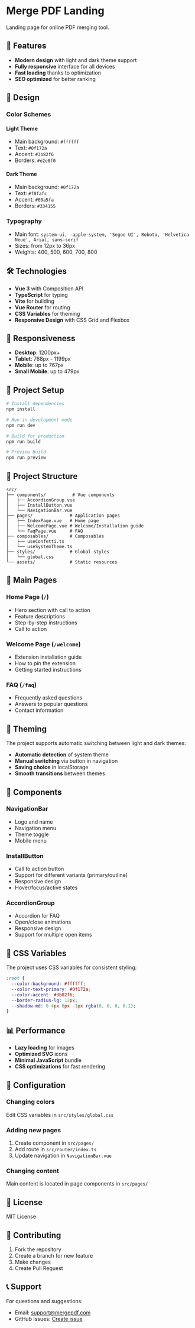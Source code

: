 # Merge PDF Landing

Landing page for online PDF merging tool.

## 🚀 Features

- **Modern design** with light and dark theme support
- **Fully responsive** interface for all devices
- **Fast loading** thanks to optimization
- **SEO optimized** for better ranking

## 🎨 Design

### Color Schemes

#### Light Theme
- Main background: `#ffffff`
- Text: `#0f172a`
- Accent: `#3b82f6`
- Borders: `#e2e8f0`

#### Dark Theme
- Main background: `#0f172a`
- Text: `#f8fafc`
- Accent: `#60a5fa`
- Borders: `#334155`

### Typography
- Main font: `system-ui, -apple-system, 'Segoe UI', Roboto, 'Helvetica Neue', Arial, sans-serif`
- Sizes: from 12px to 36px
- Weights: 400, 500, 600, 700, 800

## 🛠 Technologies

- **Vue 3** with Composition API
- **TypeScript** for typing
- **Vite** for building
- **Vue Router** for routing
- **CSS Variables** for theming
- **Responsive Design** with CSS Grid and Flexbox

## 📱 Responsiveness

- **Desktop**: 1200px+
- **Tablet**: 768px - 1199px
- **Mobile**: up to 767px
- **Small Mobile**: up to 479px

## 🚀 Project Setup

```bash
# Install dependencies
npm install

# Run in development mode
npm run dev

# Build for production
npm run build

# Preview build
npm run preview
```

## 📁 Project Structure

```
src/
├── components/          # Vue components
│   ├── AccordionGroup.vue
│   ├── InstallButton.vue
│   └── NavigationBar.vue
├── pages/              # Application pages
│   ├── IndexPage.vue   # Home page
│   ├── WelcomePage.vue # Welcome/Installation guide
│   └── FaqPage.vue     # FAQ
├── composables/        # Composables
│   ├── useConfetti.ts
│   └── useSystemTheme.ts
├── styles/             # Global styles
│   └── global.css
└── assets/             # Static resources
```

## 🎯 Main Pages

### Home Page (`/`)
- Hero section with call to action
- Feature descriptions
- Step-by-step instructions
- Call to action

### Welcome Page (`/welcome`)
- Extension installation guide
- How to pin the extension
- Getting started instructions

### FAQ (`/faq`)
- Frequently asked questions
- Answers to popular questions
- Contact information

## 🌙 Theming

The project supports automatic switching between light and dark themes:

- **Automatic detection** of system theme
- **Manual switching** via button in navigation
- **Saving choice** in localStorage
- **Smooth transitions** between themes

## 📱 Components

### NavigationBar
- Logo and name
- Navigation menu
- Theme toggle
- Mobile menu

### InstallButton
- Call to action button
- Support for different variants (primary/outline)
- Responsive design
- Hover/focus/active states

### AccordionGroup
- Accordion for FAQ
- Open/close animations
- Responsive design
- Support for multiple open items

## 🎨 CSS Variables

The project uses CSS variables for consistent styling:

```css
:root {
  --color-background: #ffffff;
  --color-text-primary: #0f172a;
  --color-accent: #3b82f6;
  --border-radius-lg: 12px;
  --shadow-md: 0 4px 6px -1px rgba(0, 0, 0, 0.1);
}
```

## 📊 Performance

- **Lazy loading** for images
- **Optimized SVG** icons
- **Minimal JavaScript** bundle
- **CSS optimizations** for fast rendering

## 🔧 Configuration

### Changing colors
Edit CSS variables in `src/styles/global.css`

### Adding new pages
1. Create component in `src/pages/`
2. Add route in `src/router/index.ts`
3. Update navigation in `NavigationBar.vue`

### Changing content
Main content is located in page components in `src/pages/`

## 📄 License

MIT License

## 🤝 Contributing

1. Fork the repository
2. Create a branch for new feature
3. Make changes
4. Create Pull Request

## 📞 Support

For questions and suggestions:
- Email: support@mergepdf.com
- GitHub Issues: [Create issue](https://github.com/your-repo/issues)
